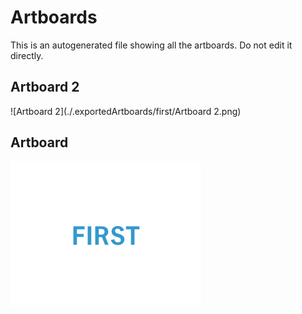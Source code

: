 # Artboards

This is an autogenerated file showing all the artboards. Do not edit it directly.

## Artboard 2

![Artboard 2](./.exportedArtboards/first/Artboard 2.png)


## Artboard

![Artboard](./.exportedArtboards/first/Artboard.png)


